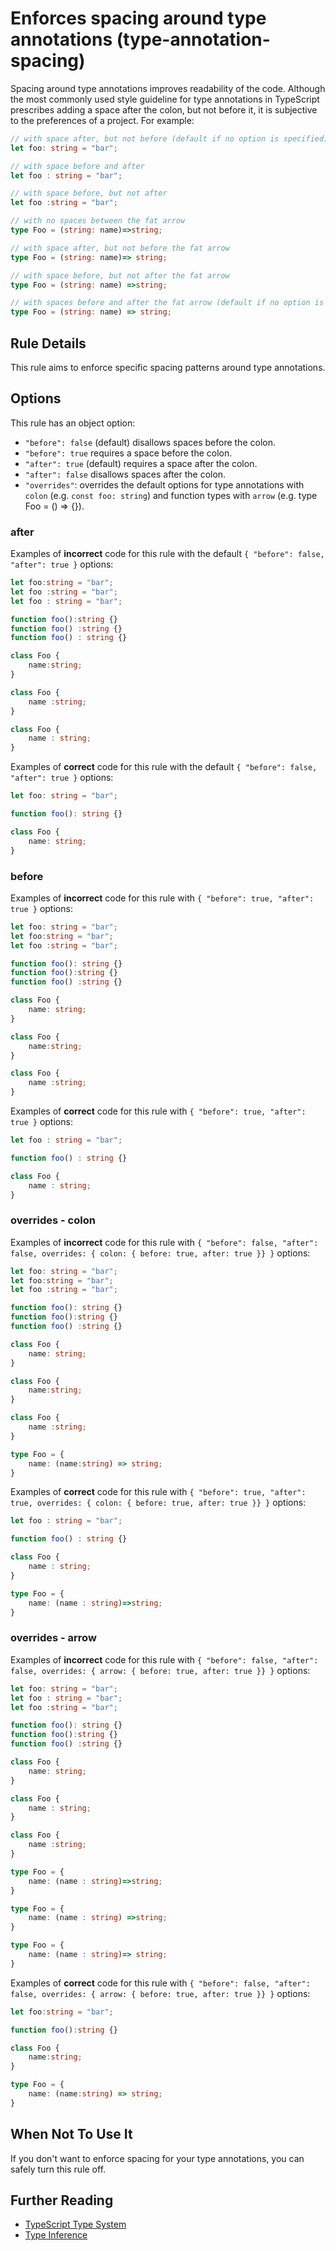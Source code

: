 # Enforces spacing around type annotations (type-annotation-spacing)

Spacing around type annotations improves readability of the code. Although the most commonly used style guideline for type annotations in TypeScript prescribes adding a space after the colon, but not before it, it is subjective to the preferences of a project. For example:

```ts
// with space after, but not before (default if no option is specified)
let foo: string = "bar";

// with space before and after
let foo : string = "bar";

// with space before, but not after
let foo :string = "bar";

// with no spaces between the fat arrow
type Foo = (string: name)=>string;

// with space after, but not before the fat arrow
type Foo = (string: name)=> string;

// with space before, but not after the fat arrow
type Foo = (string: name) =>string;

// with spaces before and after the fat arrow (default if no option is specified)
type Foo = (string: name) => string;
```

## Rule Details

This rule aims to enforce specific spacing patterns around type annotations.

## Options

This rule has an object option:
- `"before": false` (default) disallows spaces before the colon.
- `"before": true` requires a space before the colon.
- `"after": true` (default) requires a space after the colon.
- `"after": false` disallows spaces after the colon.
- `"overrides"`: overrides the default options for type annotations with `colon` (e.g. `const foo: string`) and function types with `arrow` (e.g. type Foo = () => {}).

### after
Examples of **incorrect** code for this rule with the default `{ "before": false, "after": true }` options:
```ts
let foo:string = "bar";
let foo :string = "bar";
let foo : string = "bar";

function foo():string {}
function foo() :string {}
function foo() : string {}

class Foo {
    name:string;
}

class Foo {
    name :string;
}

class Foo {
    name : string;
}
```

Examples of **correct** code for this rule with the default `{ "before": false, "after": true }` options:
```ts
let foo: string = "bar";

function foo(): string {}

class Foo {
    name: string;
}
```

### before
Examples of **incorrect** code for this rule with `{ "before": true, "after": true }` options:
```ts
let foo: string = "bar";
let foo:string = "bar";
let foo :string = "bar";

function foo(): string {}
function foo():string {}
function foo() :string {}

class Foo {
    name: string;
}

class Foo {
    name:string;
}

class Foo {
    name :string;
}
```

Examples of **correct** code for this rule with `{ "before": true, "after": true }` options:
```ts
let foo : string = "bar";

function foo() : string {}

class Foo {
    name : string;
}
```

### overrides - colon
Examples of **incorrect** code for this rule with `{ "before": false, "after": false, overrides: { colon: { before: true, after: true }} }` options:
```ts
let foo: string = "bar";
let foo:string = "bar";
let foo :string = "bar";

function foo(): string {}
function foo():string {}
function foo() :string {}

class Foo {
    name: string;
}

class Foo {
    name:string;
}

class Foo {
    name :string;
}

type Foo = {
    name: (name:string) => string;
}
```

Examples of **correct** code for this rule with `{ "before": true, "after": true, overrides: { colon: { before: true, after: true }} }` options:
```ts
let foo : string = "bar";

function foo() : string {}

class Foo {
    name : string;
}

type Foo = {
    name: (name : string)=>string;
}
```

### overrides - arrow
Examples of **incorrect** code for this rule with `{ "before": false, "after": false, overrides: { arrow: { before: true, after: true }} }` options:
```ts
let foo: string = "bar";
let foo : string = "bar";
let foo :string = "bar";

function foo(): string {}
function foo():string {}
function foo() :string {}

class Foo {
    name: string;
}

class Foo {
    name : string;
}

class Foo {
    name :string;
}

type Foo = {
    name: (name : string)=>string;
}

type Foo = {
    name: (name : string) =>string;
}

type Foo = {
    name: (name : string)=> string;
}
```

Examples of **correct** code for this rule with `{ "before": false, "after": false, overrides: { arrow: { before: true, after: true }} }` options:
```ts
let foo:string = "bar";

function foo():string {}

class Foo {
    name:string;
}

type Foo = {
    name: (name:string) => string;
}
```

## When Not To Use It

If you don't want to enforce spacing for your type annotations, you can safely turn this rule off.

## Further Reading

* [TypeScript Type System](https://basarat.gitbooks.io/typescript/docs/types/type-system.html)
* [Type Inference](https://www.typescriptlang.org/docs/handbook/type-inference.html)
